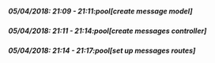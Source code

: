 
##### 05/04/2018: 21:09 - 21:11:pool[create message model]

##### 05/04/2018: 21:11 - 21:14:pool[create messages controller]

##### 05/04/2018: 21:14 - 21:17:pool[set up messages routes]
